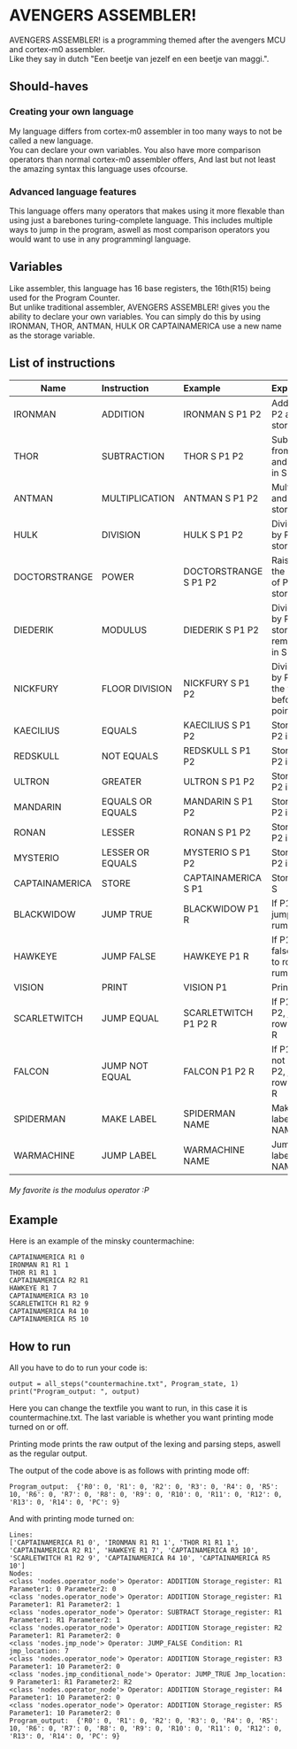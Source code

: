 # AVENGERS ASSEMBLER!
AVENGERS ASSEMBLER! is a programming themed after the avengers MCU and cortex-m0 assembler.<br>
Like they say in dutch "Een beetje van jezelf en een beetje van maggi.".

## Should-haves
### Creating your own language
My language differs from cortex-m0 assembler in too many ways to not be called a new language. <br>
You can declare your own variables. You also have more comparison operators than normal cortex-m0 assembler offers, And last but not least the amazing syntax this language uses ofcourse.

### Advanced language features
This language offers many operators that makes using it more flexable than using just a barebones turing-complete language. This includes multiple ways to jump in the program, aswell as most comparison operators you would want to use in any programmingl language.

## Variables
Like assembler, this language has 16 base registers, the 16th(R15) being used for the Program Counter.<br>
But unlike traditional assembler, AVENGERS ASSEMBLER! gives you the ability to declare your own variables. You can simply do this by using IRONMAN, THOR, ANTMAN, HULK OR CAPTAINAMERICA use a new name as the storage variable.

## List of instructions

| Name              | Instruction       | Example               | Explanation
| -------------     |:--------          |:------------          |:--------|
| IRONMAN           | ADDITION          | IRONMAN S P1 P2       | Add P1 and P2 and store it in S
| THOR              | SUBTRACTION       | THOR S P1 P2          | Subtract P2 from P1 and store it in S
| ANTMAN            | MULTIPLICATION    | ANTMAN S P1 P2        | Multiply P1 and P2 and store it in S
| HULK              | DIVISION          | HULK S P1 P2          | Divide P1 by P2 and store it in S
| DOCTORSTRANGE     | POWER             | DOCTORSTRANGE S P1 P2 | Raise P1 to the power of P2 and store it in S
| DIEDERIK          | MODULUS           | DIEDERIK S P1 P2      | Divide P1 by P2 and store the remainder in S
| NICKFURY          | FLOOR DIVISION    | NICKFURY S P1 P2      | Divide P1 by P2 and the value before the point in S
| KAECILIUS         | EQUALS            | KAECILIUS S P1 P2     | Store P1 == P2 in S
| REDSKULL          | NOT EQUALS        | REDSKULL S P1 P2      | Store P1 != P2 in S
| ULTRON            | GREATER           | ULTRON S P1 P2        | Store P1 > P2 in S
| MANDARIN          | EQUALS OR EQUALS  | MANDARIN S P1 P2      | Store P1 >= P2 in S
| RONAN             | LESSER            | RONAN S P1 P2         | Store P1 < P2 in S
| MYSTERIO          | LESSER OR EQUALS  | MYSTERIO S P1 P2      | Store P1 <= P2 in S
| CAPTAINAMERICA    | STORE             | CAPTAINAMERICA S P1   | Stores P1 in S
| BLACKWIDOW        | JUMP TRUE         | BLACKWIDOW P1 R       | If P1 is true, jump to row rumber R
| HAWKEYE           | JUMP FALSE        | HAWKEYE P1 R          | If P1 is false, jump to row rumber R
| VISION            | PRINT             | VISION P1             | Print P1
| SCARLETWITCH      | JUMP EQUAL        | SCARLETWITCH P1 P2 R  | If P1 equals P2, jump to row rumber R
| FALCON            | JUMP NOT EQUAL    | FALCON P1 P2 R        | If P1 does not equal P2, jump to row rumber R |
| SPIDERMAN         | MAKE LABEL        | SPIDERMAN NAME        | Makes a label called NAME
| WARMACHINE        | JUMP LABEL        | WARMACHINE NAME       | Jump to a label called NAME

###### My favorite is the modulus operator :P

## Example
Here is an example of the minsky countermachine: <br>
```
CAPTAINAMERICA R1 0
IRONMAN R1 R1 1
THOR R1 R1 1
CAPTAINAMERICA R2 R1
HAWKEYE R1 7
CAPTAINAMERICA R3 10
SCARLETWITCH R1 R2 9
CAPTAINAMERICA R4 10
CAPTAINAMERICA R5 10
```

## How to run
All you have to do to run your code is: 

```
output = all_steps("countermachine.txt", Program_state, 1)
print("Program_output: ", output)
```

Here you can change the textfile you want to run, in this case it is countermachine.txt. The last variable is whether you want printing mode turned on or off.<br>

Printing mode prints the raw output of the lexing and parsing steps, aswell as the regular output.<br>

The output of the code above is as follows with printing mode off:

```
Program_output:  {'R0': 0, 'R1': 0, 'R2': 0, 'R3': 0, 'R4': 0, 'R5': 10, 'R6': 0, 'R7': 0, 'R8': 0, 'R9': 0, 'R10': 0, 'R11': 0, 'R12': 0, 'R13': 0, 'R14': 0, 'PC': 9}
```

And with printing mode turned on:

```
Lines: 
['CAPTAINAMERICA R1 0', 'IRONMAN R1 R1 1', 'THOR R1 R1 1', 'CAPTAINAMERICA R2 R1', 'HAWKEYE R1 7', 'CAPTAINAMERICA R3 10', 'SCARLETWITCH R1 R2 9', 'CAPTAINAMERICA R4 10', 'CAPTAINAMERICA R5 10']
Nodes: 
<class 'nodes.operator_node'> Operator: ADDITION Storage_register: R1 Parameter1: 0 Parameter2: 0
<class 'nodes.operator_node'> Operator: ADDITION Storage_register: R1 Parameter1: R1 Parameter2: 1
<class 'nodes.operator_node'> Operator: SUBTRACT Storage_register: R1 Parameter1: R1 Parameter2: 1
<class 'nodes.operator_node'> Operator: ADDITION Storage_register: R2 Parameter1: R1 Parameter2: 0
<class 'nodes.jmp_node'> Operator: JUMP_FALSE Condition: R1 jmp_location: 7
<class 'nodes.operator_node'> Operator: ADDITION Storage_register: R3 Parameter1: 10 Parameter2: 0
<class 'nodes.jmp_conditional_node'> Operator: JUMP_TRUE Jmp_location: 9 Parameter1: R1 Parameter2: R2
<class 'nodes.operator_node'> Operator: ADDITION Storage_register: R4 Parameter1: 10 Parameter2: 0
<class 'nodes.operator_node'> Operator: ADDITION Storage_register: R5 Parameter1: 10 Parameter2: 0
Program_output:  {'R0': 0, 'R1': 0, 'R2': 0, 'R3': 0, 'R4': 0, 'R5': 10, 'R6': 0, 'R7': 0, 'R8': 0, 'R9': 0, 'R10': 0, 'R11': 0, 'R12': 0, 'R13': 0, 'R14': 0, 'PC': 9}
```










